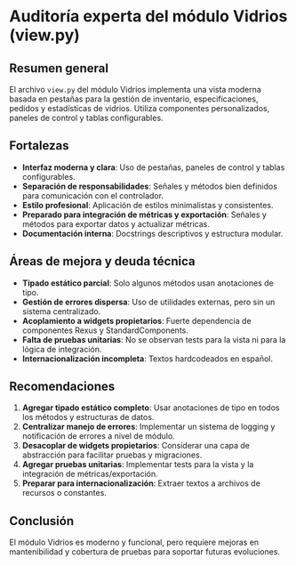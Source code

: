 # Auditoría experta del módulo Vidrios (view.py)

## Resumen general
El archivo `view.py` del módulo Vidrios implementa una vista moderna basada en pestañas para la gestión de inventario, especificaciones, pedidos y estadísticas de vidrios. Utiliza componentes personalizados, paneles de control y tablas configurables.

## Fortalezas
- **Interfaz moderna y clara**: Uso de pestañas, paneles de control y tablas configurables.
- **Separación de responsabilidades**: Señales y métodos bien definidos para comunicación con el controlador.
- **Estilo profesional**: Aplicación de estilos minimalistas y consistentes.
- **Preparado para integración de métricas y exportación**: Señales y métodos para exportar datos y actualizar métricas.
- **Documentación interna**: Docstrings descriptivos y estructura modular.

## Áreas de mejora y deuda técnica
- **Tipado estático parcial**: Solo algunos métodos usan anotaciones de tipo.
- **Gestión de errores dispersa**: Uso de utilidades externas, pero sin un sistema centralizado.
- **Acoplamiento a widgets propietarios**: Fuerte dependencia de componentes Rexus y StandardComponents.
- **Falta de pruebas unitarias**: No se observan tests para la vista ni para la lógica de integración.
- **Internacionalización incompleta**: Textos hardcodeados en español.

## Recomendaciones
1. **Agregar tipado estático completo**: Usar anotaciones de tipo en todos los métodos y estructuras de datos.
2. **Centralizar manejo de errores**: Implementar un sistema de logging y notificación de errores a nivel de módulo.
3. **Desacoplar de widgets propietarios**: Considerar una capa de abstracción para facilitar pruebas y migraciones.
4. **Agregar pruebas unitarias**: Implementar tests para la vista y la integración de métricas/exportación.
5. **Preparar para internacionalización**: Extraer textos a archivos de recursos o constantes.

## Conclusión
El módulo Vidrios es moderno y funcional, pero requiere mejoras en mantenibilidad y cobertura de pruebas para soportar futuras evoluciones.
